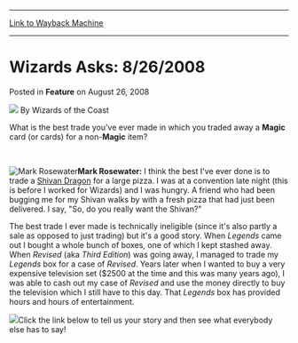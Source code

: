 
---
[Link to Wayback Machine](https://web.archive.org/web/20220627081331/https://magic.wizards.com/en/articles/archive/feature/wizards-asks-8262008-2008-08-26)

[_metadata_:wayback_url]:- "https://magic.wizards.com/en/articles/archive/feature/wizards-asks-8262008-2008-08-26"
[_metadata_:wayback_raw_url]:- "https://web.archive.org/web/20220627081331id_/https://magic.wizards.com/en/articles/archive/feature/wizards-asks-8262008-2008-08-26"
[_metadata_:wayback_capture_timestamp]:- "2022-06-27 08:13:31+00:00"
[_metadata_:description]:- "What is the best trade you've ever made in which you traded away a Magic card (or cards) for a non-Magic item? Mark Rosewater: I think the best I've ever done is to trade a Shivan Dragon for a large pizza. I was at a convention late night (this is before I worked for Wizards) and I was hungry. A friend who had been bugging me for my Shivan walks by with a fresh pizza that had"
[_metadata_:generator]:- "Drupal 7 (http://drupal.org)"
[_metadata_:publish_date]:- "2008-08-26"
---


Wizards Asks: 8/26/2008
=======================



 Posted in **Feature**
 on August 26, 2008 






![](https://media.magic.wizards.com/styles/auth_small/public/images/person/wizards_author.jpg)
By Wizards of the Coast












What is the best trade you've ever made in which you traded away a **Magic** card (or cards) for a non-**Magic** item?


 


![Mark Rosewater](https://media.magic.wizards.com/image_legacy_migration//magic/images/mtgcom/authorpics/authorpic_MarkRosewater.jpg)**Mark Rosewater:** I think the best I've ever done is to trade a [Shivan Dragon](https://gatherer.wizards.com/Pages/Card/Details.aspx?name=Shivan+Dragon) for a large pizza. I was at a convention late night (this is before I worked for Wizards) and I was hungry. A friend who had been bugging me for my Shivan walks by with a fresh pizza that had just been delivered. I say, "So, do you really want the Shivan?"


The best trade I ever made is technically ineligible (since it's also partly a sale as opposed to just trading) but it's a good story. When *Legends* came out I bought a whole bunch of boxes, one of which I kept stashed away. When *Revised* (aka *Third Edition*) was going away, I managed to trade my *Legends* box for a case of *Revised*. Years later when I wanted to buy a very expensive television set ($2500 at the time and this was many years ago), I was able to cash out my case of *Revised* and use the money directly to buy the television which I still have to this day. That *Legends* box has provided hours and hours of entertainment.


![](https://media.magic.wizards.com/image_legacy_migration//mtg/images/daily/activity/wa_08262008.jpg)Click the link below to tell us your story and then see what everybody else has to say!








